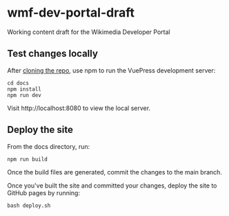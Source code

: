 # wmf-dev-portal-draft
Working content draft for the Wikimedia Developer Portal

## Test changes locally
After [cloning the repo](https://docs.github.com/en/github/creating-cloning-and-archiving-repositories/cloning-a-repository-from-github/cloning-a-repository), use npm to run the VuePress development server:

```
cd docs
npm install
npm run dev
```

Visit http://localhost:8080 to view the local server.

## Deploy the site

From the docs directory, run:

```
npm run build
```

Once the build files are generated, commit the changes to the main branch.

Once you've built the site and committed your changes, deploy the site to GitHub pages by running:

```
bash deploy.sh
```
